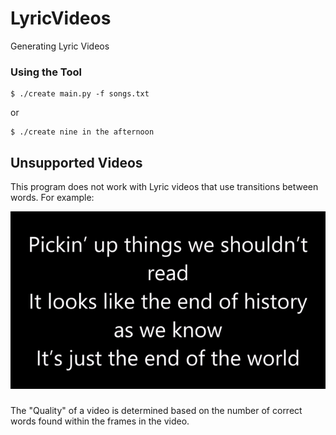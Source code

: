 # LyricVideos
Generating Lyric Videos

### Using the Tool

```{.sourceCode .bash}
$ ./create main.py -f songs.txt
```

or

```{.sourceCode .bash}
$ ./create nine in the afternoon
```

## Unsupported Videos

This program does not work with Lyric videos that use transitions between words.  For example:

<img src="/static/example.gif"/>


###

The "Quality" of a video is determined based on the number of correct words found within the frames in the video.
